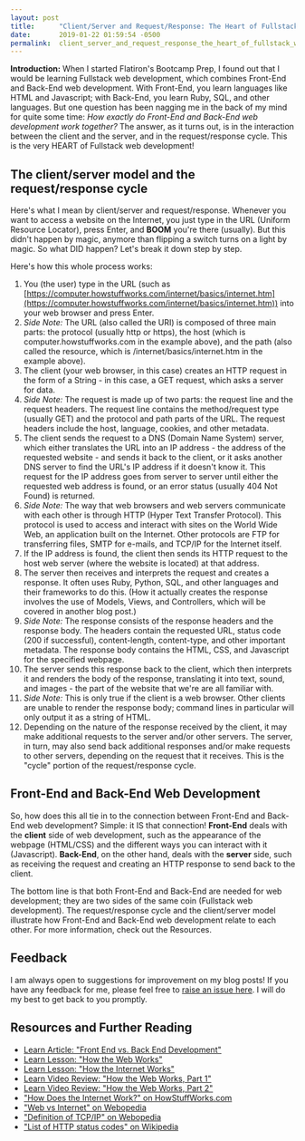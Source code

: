 ```yaml
---
layout: post
title:      "Client/Server and Request/Response: The Heart of Fullstack Web Development"
date:       2019-01-22 01:59:54 -0500
permalink:  client_server_and_request_response_the_heart_of_fullstack_web_development
---
```



**Introduction:** When I started Flatiron's Bootcamp Prep, I found out that I would be learning Fullstack web development, which combines Front-End and Back-End web development. With Front-End, you learn languages like HTML and Javascript; with Back-End, you learn Ruby, SQL, and other languages. But one question has been nagging me in the back of my mind for quite some time: *How exactly do Front-End and Back-End web development work together?* The answer, as it turns out, is in the interaction between the client and the server, and in the request/response cycle. This is the very HEART of Fullstack web development! 

## The client/server model and the request/response cycle

Here's what I mean by client/server and request/response. Whenever you want to access a website on the Internet, you just type in the URL (Uniform Resource Locator), press Enter, and **BOOM** you're there (usually). But this didn't happen by magic, anymore than flipping a switch turns on a light by magic. So what DID happen? Let's break it down step by step. 

Here's how this whole process works:

1. You (the user) type in the URL (such as [https://computer.howstuffworks.com/internet/basics/internet.htm](https://computer.howstuffworks.com/internet/basics/internet.htm)) into your web browser and press Enter.
2. *Side Note:* The URL (also called the URI) is composed of three main parts: the protocol (usually http or https), the host (which is computer.howstuffworks.com in the example above), and the path (also called the resource, which is /internet/basics/internet.htm in the example above).
2. The client (your web browser, in this case) creates an HTTP request in the form of a String - in this case, a GET request, which asks a server for data. 
2. *Side Note:* The request is made up of two parts: the request line and the request headers. The request line contains the method/request type (usually GET) and the protocol and path parts of the URL. The request headers include the host, language, cookies, and other metadata.
3. The client sends the request to a DNS (Domain Name System) server, which either translates the URL into an IP address - the address of the requested website - and sends it back to the client, or it asks another DNS server to find the URL's IP address if it doesn't know it. This request for the IP address goes from server to server until either the requested web address is found, or an error status (usually 404 Not Found) is returned.
4. *Side Note:* The way that web browsers and web servers communicate with each other is through HTTP (Hyper Text Transfer Protocol). This protocol is used to access and interact with sites on the World Wide Web, an application built on the Internet. Other protocols are FTP for transferring files, SMTP for e-mails, and TCP/IP for the Internet itself.
5. If the IP address is found, the client then sends its HTTP request to the host web server (where the website is located) at that address.
6. The server then receives and interprets the request and creates a response. It often uses Ruby, Python, SQL, and other languages and their frameworks to do this. (How it actually creates the response involves the use of Models, Views, and Controllers, which will be covered in another blog post.)
7. *Side Note:* The response consists of the response headers and the response body. The headers contain the requested URL, status code (200 if successful), content-length, content-type, and other important metadata. The response body contains the HTML, CSS, and Javascript for the specified webpage.
8. The server sends this response back to the client, which then interprets it and renders the body of the response, translating it into text, sound, and images - the part of the website that we're are all familiar with.
9. *Side Note:* This is only true if the client is a web browser. Other clients are unable to render the response body; command lines in particular will only output it as a string of HTML.
9. Depending on the nature of the response received by the client, it may make additional requests to the server and/or other servers. The server, in turn, may also send back additional responses and/or make requests to other servers, depending on the request that it receives. This is the "cycle" portion of the request/response cycle.

## Front-End and Back-End Web Development

So, how does this all tie in to the connection between Front-End and Back-End web development? Simple: it IS that connection! **Front-End** deals with the **client** side of web development, such as the appearance of the webpage (HTML/CSS) and the different ways you can interact with it (Javascript). **Back-End**, on the other hand, deals with the **server** side, such as receiving the request and creating an HTTP response to send back to the client.

The bottom line is that both Front-End and Back-End are needed for web development; they are two sides of the same coin (Fullstack web development). The request/response cycle and the client/server model illustrate how Front-End and Back-End web development relate to each other. For more information, check out the Resources.

## Feedback

I am always open to suggestions for improvement on my blog posts! If you have any feedback for me, please feel free to [raise an issue here](https://github.com/Sdcrouse/Sdcrouse.github.io). I will do my best to get back to you promptly.

## Resources and Further Reading

* [Learn Article: "Front End vs. Back End Development"](https://flatironschool.com/blog/front-end-vs-back-end-development/)
* [Learn Lesson: "How the Web Works"](https://github.com/learn-co-students/how-the-web-works-v-000)
* [Learn Lesson: "How the Internet Works"](https://github.com/learn-co-students/how-the-web-works-readme-v-000)
* [Learn Video Review: "How the Web Works, Part 1"](https://github.com/learn-co-students/rack-video-review-how-the-web-works-pt-1-v-000)
* [Learn Video Review: "How the Web Works, Part 2"](https://github.com/learn-co-students/rack-video-review-how-the-web-works-pt-2-v-000)
* ["How Does the Internet Work?" on HowStuffWorks.com](https://computer.howstuffworks.com/internet/basics/internet.htm)
* ["Web vs Internet" on Webopedia](https://www.webopedia.com/DidYouKnow/Internet/Web_vs_Internet.asp)
* ["Definition of TCP/IP" on Webopedia](https://www.webopedia.com/TERM/T/TCP_IP.html)
* ["List of HTTP status codes" on Wikipedia](https://en.wikipedia.org/wiki/List_of_HTTP_status_codes)
